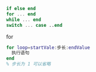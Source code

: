 
```matlab
if else end
for ... end
while ... end
switch ... case ..end
```

for

```matlab
for loop=startVale:步长:endValue
  执行语句
end
% 步长为 1 可以省略
```

